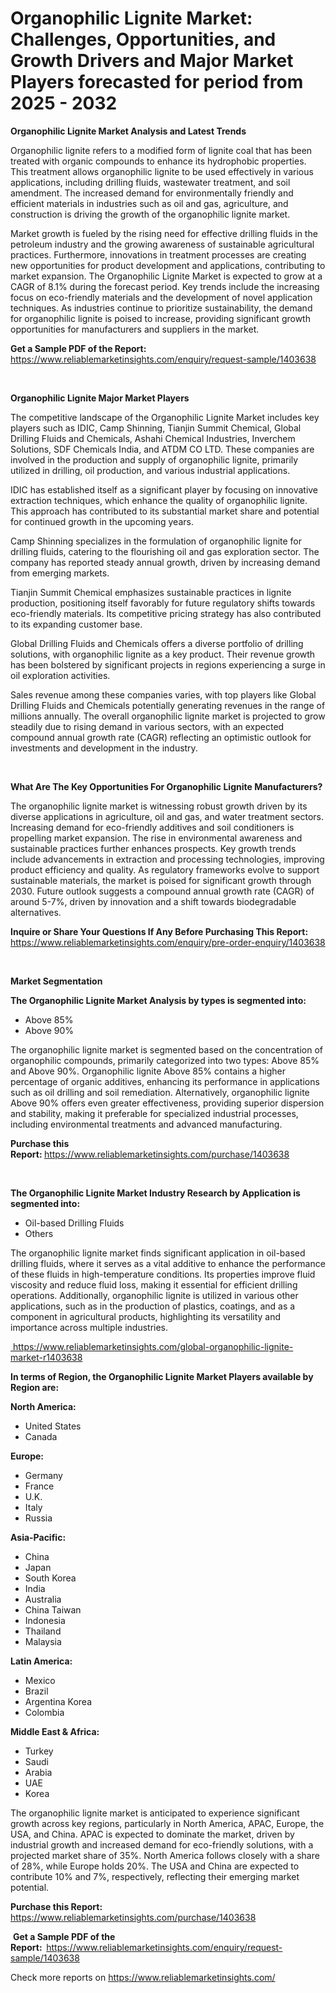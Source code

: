 <p><h1>Organophilic Lignite Market: Challenges, Opportunities, and Growth Drivers and Major Market Players forecasted for period from 2025 - 2032</h1></p><p><strong>Organophilic Lignite Market Analysis and Latest Trends</strong></p>
<p><p>Organophilic lignite refers to a modified form of lignite coal that has been treated with organic compounds to enhance its hydrophobic properties. This treatment allows organophilic lignite to be used effectively in various applications, including drilling fluids, wastewater treatment, and soil amendment. The increased demand for environmentally friendly and efficient materials in industries such as oil and gas, agriculture, and construction is driving the growth of the organophilic lignite market.</p><p>Market growth is fueled by the rising need for effective drilling fluids in the petroleum industry and the growing awareness of sustainable agricultural practices. Furthermore, innovations in treatment processes are creating new opportunities for product development and applications, contributing to market expansion. The Organophilic Lignite Market is expected to grow at a CAGR of 8.1% during the forecast period. Key trends include the increasing focus on eco-friendly materials and the development of novel application techniques. As industries continue to prioritize sustainability, the demand for organophilic lignite is poised to increase, providing significant growth opportunities for manufacturers and suppliers in the market.</p></p>
<p><strong>Get a Sample PDF of the Report:&nbsp;</strong> <a href="https://www.reliablemarketinsights.com/enquiry/request-sample/1403638?utm_campaign=3492&utm_medium=2&utm_source=Github&utm_content=ia&utm_term=28032025&utm_id=organophilic-lignite">https://www.reliablemarketinsights.com/enquiry/request-sample/1403638</a></p>
<p>&nbsp;</p>
<p><strong>Organophilic Lignite Major Market Players</strong></p>
<p><p>The competitive landscape of the Organophilic Lignite Market includes key players such as IDIC, Camp Shinning, Tianjin Summit Chemical, Global Drilling Fluids and Chemicals, Ashahi Chemical Industries, Inverchem Solutions, SDF Chemicals India, and ATDM CO LTD. These companies are involved in the production and supply of organophilic lignite, primarily utilized in drilling, oil production, and various industrial applications.</p><p>IDIC has established itself as a significant player by focusing on innovative extraction techniques, which enhance the quality of organophilic lignite. This approach has contributed to its substantial market share and potential for continued growth in the upcoming years. </p><p>Camp Shinning specializes in the formulation of organophilic lignite for drilling fluids, catering to the flourishing oil and gas exploration sector. The company has reported steady annual growth, driven by increasing demand from emerging markets. </p><p>Tianjin Summit Chemical emphasizes sustainable practices in lignite production, positioning itself favorably for future regulatory shifts towards eco-friendly materials. Its competitive pricing strategy has also contributed to its expanding customer base.</p><p>Global Drilling Fluids and Chemicals offers a diverse portfolio of drilling solutions, with organophilic lignite as a key product. Their revenue growth has been bolstered by significant projects in regions experiencing a surge in oil exploration activities.</p><p>Sales revenue among these companies varies, with top players like Global Drilling Fluids and Chemicals potentially generating revenues in the range of millions annually. The overall organophilic lignite market is projected to grow steadily due to rising demand in various sectors, with an expected compound annual growth rate (CAGR) reflecting an optimistic outlook for investments and development in the industry.</p></p>
<p>&nbsp;</p>
<p><strong>What Are The Key Opportunities For Organophilic Lignite Manufacturers?</strong></p>
<p><p>The organophilic lignite market is witnessing robust growth driven by its diverse applications in agriculture, oil and gas, and water treatment sectors. Increasing demand for eco-friendly additives and soil conditioners is propelling market expansion. The rise in environmental awareness and sustainable practices further enhances prospects. Key growth trends include advancements in extraction and processing technologies, improving product efficiency and quality. As regulatory frameworks evolve to support sustainable materials, the market is poised for significant growth through 2030. Future outlook suggests a compound annual growth rate (CAGR) of around 5-7%, driven by innovation and a shift towards biodegradable alternatives.</p></p>
<p><strong>Inquire or Share Your Questions If Any Before Purchasing This Report:</strong> <a href="https://www.reliablemarketinsights.com/enquiry/pre-order-enquiry/1403638?utm_campaign=3492&utm_medium=2&utm_source=Github&utm_content=ia&utm_term=28032025&utm_id=organophilic-lignite">https://www.reliablemarketinsights.com/enquiry/pre-order-enquiry/1403638</a></p>
<p>&nbsp;</p>
<p><strong>Market Segmentation</strong></p>
<p><strong>The Organophilic Lignite Market Analysis by types is segmented into:</strong></p>
<p><ul><li>Above 85%</li><li>Above 90%</li></ul></p>
<p><p>The organophilic lignite market is segmented based on the concentration of organophilic compounds, primarily categorized into two types: Above 85% and Above 90%. Organophilic lignite Above 85% contains a higher percentage of organic additives, enhancing its performance in applications such as oil drilling and soil remediation. Alternatively, organophilic lignite Above 90% offers even greater effectiveness, providing superior dispersion and stability, making it preferable for specialized industrial processes, including environmental treatments and advanced manufacturing.</p></p>
<p><strong>Purchase this Report:&nbsp;</strong><a href="https://www.reliablemarketinsights.com/purchase/1403638?utm_campaign=3492&utm_medium=2&utm_source=Github&utm_content=ia&utm_term=28032025&utm_id=organophilic-lignite">https://www.reliablemarketinsights.com/purchase/1403638</a></p>
<p>&nbsp;</p>
<p><strong>The Organophilic Lignite Market Industry Research by Application is segmented into:</strong></p>
<p><ul><li>Oil-based Drilling Fluids</li><li>Others</li></ul></p>
<p><p>The organophilic lignite market finds significant application in oil-based drilling fluids, where it serves as a vital additive to enhance the performance of these fluids in high-temperature conditions. Its properties improve fluid viscosity and reduce fluid loss, making it essential for efficient drilling operations. Additionally, organophilic lignite is utilized in various other applications, such as in the production of plastics, coatings, and as a component in agricultural products, highlighting its versatility and importance across multiple industries.</p></p>
<p><a href="https://www.reliablemarketinsights.com/global-organophilic-lignite-market-r1403638?utm_campaign=3492&utm_medium=2&utm_source=Github&utm_content=ia&utm_term=28032025&utm_id=organophilic-lignite">&nbsp;https://www.reliablemarketinsights.com/global-organophilic-lignite-market-r1403638</a></p>
<p><strong>In terms of Region, the Organophilic Lignite Market Players available by Region are:</strong></p>
<p>
    <p> <strong> North America: </strong>
        <ul>
            <li>United States</li>
            <li>Canada</li>
        </ul>
        </p> 
    <p> <strong> Europe: </strong>
        <ul>
            <li>Germany</li>
            <li>France</li>
            <li>U.K.</li>
            <li>Italy</li>
            <li>Russia</li>
        </ul>
        </p> 
    <p> <strong> Asia-Pacific: </strong>
        <ul>
            <li>China</li>
            <li>Japan</li>
            <li>South Korea</li>
            <li>India</li>
            <li>Australia</li>
            <li>China Taiwan</li>
            <li>Indonesia</li>
            <li>Thailand</li>
            <li>Malaysia</li>
        </ul>
        </p> 
    <p> <strong> Latin America: </strong>
        <ul>
            <li>Mexico</li>
            <li>Brazil</li>
            <li>Argentina Korea</li>
            <li>Colombia</li>
        </ul>
        </p> 
    <p> <strong> Middle East & Africa: </strong>
        <ul>
            <li>Turkey</li>
            <li>Saudi</li>
            <li>Arabia</li>
            <li>UAE</li>
            <li>Korea</li>
        </ul>
    </p>
    </p>
<p><p>The organophilic lignite market is anticipated to experience significant growth across key regions, particularly in North America, APAC, Europe, the USA, and China. APAC is expected to dominate the market, driven by industrial growth and increased demand for eco-friendly solutions, with a projected market share of 35%. North America follows closely with a share of 28%, while Europe holds 20%. The USA and China are expected to contribute 10% and 7%, respectively, reflecting their emerging market potential.</p></p>
<p><strong>Purchase this Report: </strong><a href="https://www.reliablemarketinsights.com/purchase/1403638?utm_campaign=3492&utm_medium=2&utm_source=Github&utm_content=ia&utm_term=28032025&utm_id=organophilic-lignite">https://www.reliablemarketinsights.com/purchase/1403638</a></p>
<p>&nbsp;<strong>Get a Sample PDF of the Report:&nbsp;&nbsp;</strong><a href="https://www.reliablemarketinsights.com/enquiry/request-sample/1403638?utm_campaign=3492&utm_medium=2&utm_source=Github&utm_content=ia&utm_term=28032025&utm_id=organophilic-lignite">https://www.reliablemarketinsights.com/enquiry/request-sample/1403638</a></p>
<p><strong></strong></p>
<p>Check more reports on <a href="https://www.reliablemarketinsights.com/?utm_campaign=3492&utm_medium=2&utm_source=Github&utm_content=ia&utm_term=28032025&utm_id=organophilic-lignite">https://www.reliablemarketinsights.com/</a></p>
